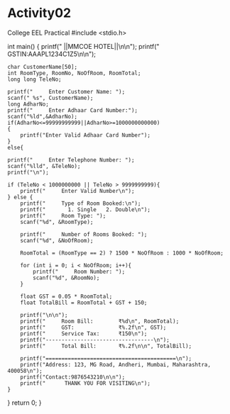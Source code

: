 # Activity02
College EEL Practical 
#include <stdio.h>

int main() {
    printf("            ||MMCOE HOTEL||\n\n");
    printf("                      GSTIN:AAAPL1234C1Z5\n\n");
    
    char CustomerName[50];
    int RoomType, RoomNo, NoOfRoom, RoomTotal;
    long long TeleNo;

    printf("     Enter Customer Name: ");
    scanf(" %s", CustomerName);
    long AdharNo;
    printf("     Enter Adhaar Card Number:");
    scanf("%ld",&AdharNo);
    if(AdharNo<=99999999999||AdharNo>=1000000000000)
    {
        printf("Enter Valid Adhaar Card Number");
    }
    else{

    printf("     Enter Telephone Number: ");
    scanf("%lld", &TeleNo);
    printf("\n");

    if (TeleNo < 1000000000 || TeleNo > 9999999999){
        printf("     Enter Valid Number\n");
    } else {
        printf("     Type of Room Booked:\n");
        printf("       1. Single   2. Double\n");
        printf("     Room Type: ");
        scanf("%d", &RoomType);

        printf("     Number of Rooms Booked: ");
        scanf("%d", &NoOfRoom);

        RoomTotal = (RoomType == 2) ? 1500 * NoOfRoom : 1000 * NoOfRoom;

        for (int i = 0; i < NoOfRoom; i++){
            printf("     Room Number: ");
            scanf("%d", &RoomNo);
        }

        float GST = 0.05 * RoomTotal;
        float TotalBill = RoomTotal + GST + 150;

        printf("\n\n");
        printf("     Room Bill:        ₹%d\n", RoomTotal);
        printf("     GST:              ₹%.2f\n", GST);
        printf("     Service Tax:      ₹150\n");
        printf("----------------------------------\n");
        printf("     Total Bill:       ₹%.2f\n\n", TotalBill);

        printf("=========================================\n");
        printf("Address: 123, MG Road, Andheri, Mumbai, Maharashtra, 400058\n");
        printf("Contact:9876543210\n\n");
        printf("      THANK YOU FOR VISITING\n");
    }
}
    return 0;
}
